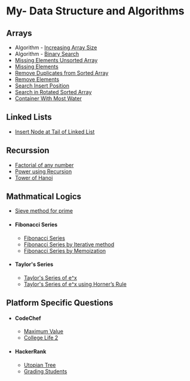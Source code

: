# My- Data Structure and Algorithms
## Arrays
* Algorithm - [Increasing Array Size](https://github.com/kunal-j10/My-DSA/blob/main/Array/Increasing%20Array%20Size.cpp)
* Algorithm - [Binary Search](https://github.com/kunal-j10/My-DSA/blob/main/Array/Algorithm%20-%20Binary%20Search.cpp)
* [Missing Elements Unsorted Array](https://github.com/kunal-j10/My-DSA/blob/main/Array/Missing%20Elements%20Unsorted%20Array.cpp)
* [Missing Elements](https://github.com/kunal-j10/My-DSA/blob/main/Array/Missing%20Elements.cpp)
* [Remove Duplicates from Sorted Array](https://github.com/kunal-j10/My-DSA/blob/main/Array/Remove%20Duplicates%20from%20Sorted%20Array.cpp)
* [Remove Elements](https://github.com/kunal-j10/My-DSA/blob/main/Array/Remove%20Elements.cpp)
* [Search Insert Position](https://github.com/kunal-j10/My-DSA/blob/main/Array/Search%20Insert%20Position.cpp)
* [Search in Rotated Sorted Array](https://github.com/kunal-j10/My-DSA/blob/main/Array/Search%20in%20Rotated%20Sorted%20Array.cpp)
* [Container With Most Water](https://github.com/kunal-j10/My-DSA/blob/main/Array/Container%20With%20Most%20Water.cpp)
## Linked Lists
* [Insert Node at Tail of Linked List](https://github.com/kunal-j10/My-DSA/blob/main/Linked%20List/Insert%20Node%20at%20Tail%20of%20Linked%20List.cpp)
## Recurssion
* [Factorial of any number](https://github.com/kunal-j10/My-DSA/blob/main/Recurssion/Factorial%20by%20Recursion.cpp)
* [Power using Recursion](https://github.com/kunal-j10/My-DSA/blob/main/Recurssion/Power%20using%20Recursion.cpp)
* [Tower of Hanoi](https://github.com/kunal-j10/My-DSA/blob/main/Recurssion/Tower%20of%20Hanoi.cpp)
## Mathmatical Logics
* [Sieve method for prime](https://github.com/kunal-j10/My-DSA/blob/main/Mathmatical%20Logics/Sieve%20method%20for%20prime.cpp)
* #### Fibonacci Series
   * [Fibonacci Series](https://github.com/kunal-j10/My-DSA/blob/main/Mathmatical%20Logics/Fibonacci%20Series/Fibonacci%20Series.cpp)
   * [Fibonacci Series by Iterative method](https://github.com/kunal-j10/My-DSA/blob/main/Mathmatical%20Logics/Fibonacci%20Series/Fibonacci%20Series%20by%20Iterative%20method.cpp)
   * [Fibonacci Series by Memoization](https://github.com/kunal-j10/My-DSA/blob/main/Mathmatical%20Logics/Fibonacci%20Series/Fibonacci%20Series%20by%20Memoization.cpp)
* #### Taylor's Series
   * [Taylor's Series of e^x](https://github.com/kunal-j10/My-DSA/blob/main/Mathmatical%20Logics/Taylor's%20Series/Taylor's%20Series%20of%20e%5Ex.cpp)
   * [Taylor's Series of e^x using Horner’s Rule](https://github.com/kunal-j10/My-DSA/blob/main/Mathmatical%20Logics/Taylor's%20Series/Taylor's%20Series%20of%20e%5Ex%20using%20Horner%E2%80%99s%20Rule.cpp)
## Platform Specific Questions
* #### CodeChef
   * [Maximum Value](https://github.com/kunal-j10/My-DSA/blob/main/Platform%20Specific%20Questions/CodeChef/Maximum%20Value.cpp)
   * [College Life 2](https://github.com/kunal-j10/My-DSA/blob/main/Platform%20Specific%20Questions/CodeChef/College%20Life%202.cpp)
* #### HackerRank
   * [Utopian Tree](https://github.com/kunal-j10/My-DSA/blob/main/Platform%20Specific%20Questions/HackerRank/Utopian%20Tree.cpp)
   * [Grading Students](https://github.com/kunal-j10/My-DSA/blob/main/Platform%20Specific%20Questions/HackerRank/Grading%20Students.cpp)
